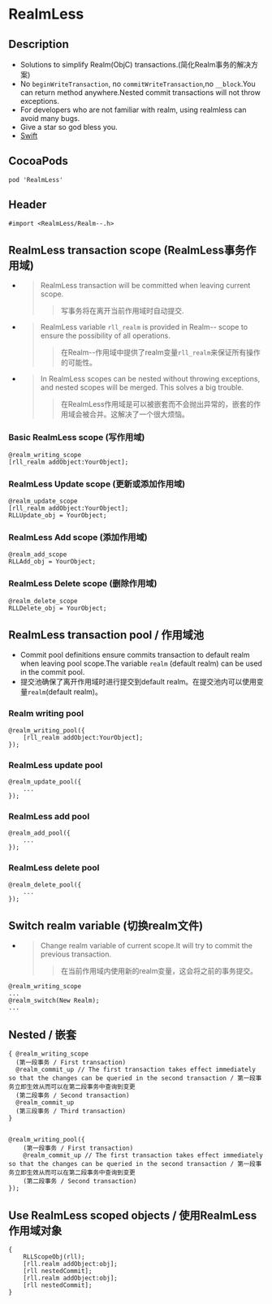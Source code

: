 # RealmLess 
## Description
* Solutions to simplify Realm(ObjC) transactions.(简化Realm事务的解决方案)
* No `beginWriteTransaction`, no `commitWriteTransaction`,no `__block`.You can return method anywhere.Nested commit transactions will not throw exceptions.
* For developers who are not familiar with realm, using realmless can avoid many bugs.
* Give a star so god bless you.
* [Swift](https://github.com/Meterwhite/RealmLessSwift "RealmLessSwift")

## CocoaPods
```
pod 'RealmLess'
```

## Header
```
#import <RealmLess/Realm--.h>
```

## RealmLess transaction scope (RealmLess事务作用域)
    
- > RealmLess transaction will be committed when leaving current scope.
    >> 写事务将在离开当前作用域时自动提交.

- > RealmLess variable `rll_realm` is provided in Realm-- scope to ensure the possibility of all operations.
    >> 在Realm--作用域中提供了realm变量`rll_realm`来保证所有操作的可能性。
    
- > In RealmLess scopes can be nested without throwing exceptions, and nested scopes will be merged. This solves a big trouble.
    >> 在RealmLess作用域是可以被嵌套而不会抛出异常的，嵌套的作用域会被合并。这解决了一个很大烦恼。
    
### Basic RealmLess  scope (写作用域)
```objc
@realm_writing_scope
[rll_realm addObject:YourObject];
```
### RealmLess Update scope (更新或添加作用域)
```objc
@realm_update_scope
[rll_realm addObject:YourObject];
RLLUpdate_obj = YourObject;
```
### RealmLess Add scope (添加作用域)
```objc
@realm_add_scope
RLLAdd_obj = YourObject;
```
### RealmLess Delete scope (删除作用域)
```objc
@realm_delete_scope
RLLDelete_obj = YourObject;
```
## RealmLess transaction pool / 作用域池
- Commit pool definitions ensure commits transaction to default realm when leaving pool scope.The variable `realm` (default realm) can be used in the commit pool.
- 提交池确保了离开作用域时进行提交到default realm。在提交池内可以使用变量`realm`(default realm)。
### Realm writing pool
```objc
@realm_writing_pool({
    [rll_realm addObject:YourObject];
});
```
### RealmLess update pool
```objc
@realm_update_pool({
    ...
});
```
### RealmLess add pool
```objc
@realm_add_pool({
    ...
});
```
### RealmLess delete pool
```objc
@realm_delete_pool({
    ...
});
```
## Switch realm variable (切换realm文件)
- > Change realm variable of current scope.It will try to commit the previous transaction.
    >> 在当前作用域内使用新的realm变量，这会将之前的事务提交。
```objc
@realm_writing_scope
...
@realm_switch(New Realm);
...
```

## Nested / 嵌套
```objc
{ @realm_writing_scope
  (第一段事务 / First transaction)
  @realm_commit_up // The first transaction takes effect immediately so that the changes can be queried in the second transaction / 第一段事务立即生效从而可以在第二段事务中查询到变更
  (第二段事务 / Second transaction)
  @realm_commit_up
  (第三段事务 / Third transaction)
}


@realm_writing_pool({
    (第一段事务 / First transaction)
    @realm_commit_up // The first transaction takes effect immediately so that the changes can be queried in the second transaction / 第一段事务立即生效从而可以在第二段事务中查询到变更
    (第二段事务 / Second transaction)
});

```

## Use RealmLess scoped objects / 使用RealmLess作用域对象
```objc
{
    RLLScopeObj(rll);
    [rll.realm addObject:obj];
    [rll nestedCommit];
    [rll.realm addObject:obj];
    [rll nestedCommit];
}
```
